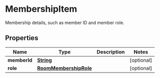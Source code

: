 

# MembershipItem

Membership details, such as member ID and member role.

## Properties

| Name | Type | Description | Notes |
|------------ | ------------- | ------------- | -------------|
|**memberId** | [**String**](String.md) |  |  [optional] |
|**role** | [**RoomMembershipRole**](RoomMembershipRole.md) |  |  [optional] |



